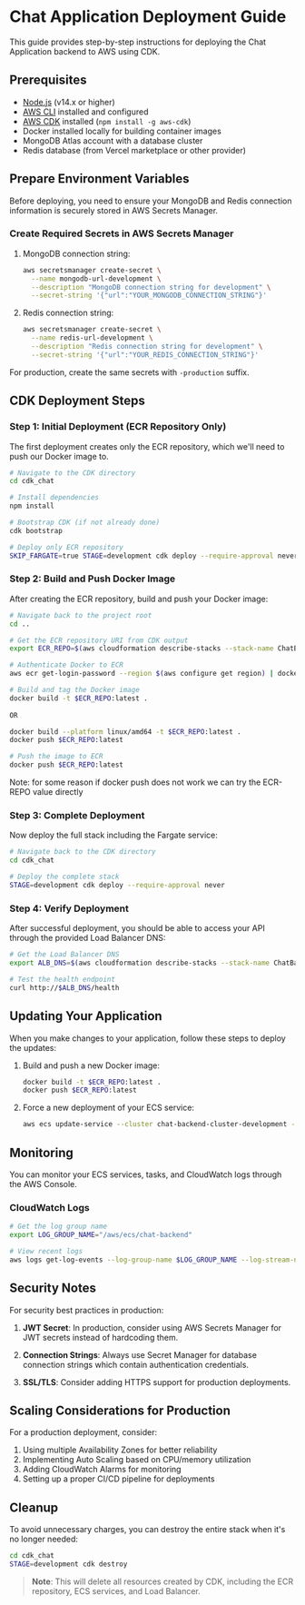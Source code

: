 # Chat Application Deployment Guide

This guide provides step-by-step instructions for deploying the Chat Application backend to AWS using CDK.

## Prerequisites

- [Node.js](https://nodejs.org/) (v14.x or higher)
- [AWS CLI](https://aws.amazon.com/cli/) installed and configured
- [AWS CDK](https://aws.amazon.com/cdk/) installed (`npm install -g aws-cdk`)
- Docker installed locally for building container images
- MongoDB Atlas account with a database cluster
- Redis database (from Vercel marketplace or other provider)

## Prepare Environment Variables

Before deploying, you need to ensure your MongoDB and Redis connection information is securely stored in AWS Secrets Manager.

### Create Required Secrets in AWS Secrets Manager

1. MongoDB connection string:

   ```bash
   aws secretsmanager create-secret \
     --name mongodb-url-development \
     --description "MongoDB connection string for development" \
     --secret-string '{"url":"YOUR_MONGODB_CONNECTION_STRING"}'
   ```

2. Redis connection string:
   ```bash
   aws secretsmanager create-secret \
     --name redis-url-development \
     --description "Redis connection string for development" \
     --secret-string '{"url":"YOUR_REDIS_CONNECTION_STRING"}'
   ```

For production, create the same secrets with `-production` suffix.

## CDK Deployment Steps

### Step 1: Initial Deployment (ECR Repository Only)

The first deployment creates only the ECR repository, which we'll need to push our Docker image to.

```bash
# Navigate to the CDK directory
cd cdk_chat

# Install dependencies
npm install

# Bootstrap CDK (if not already done)
cdk bootstrap

# Deploy only ECR repository
SKIP_FARGATE=true STAGE=development cdk deploy --require-approval never
```

### Step 2: Build and Push Docker Image

After creating the ECR repository, build and push your Docker image:

```bash
# Navigate back to the project root
cd ..

# Get the ECR repository URI from CDK output
export ECR_REPO=$(aws cloudformation describe-stacks --stack-name ChatBackendStack-development --query "Stacks[0].Outputs[?ExportName=='ECRRepositoryChatBackendAppURI-development'].OutputValue" --output text)

# Authenticate Docker to ECR
aws ecr get-login-password --region $(aws configure get region) | docker login --username AWS --password-stdin $ECR_REPO

# Build and tag the Docker image
docker build -t $ECR_REPO:latest .
 
OR

docker build --platform linux/amd64 -t $ECR_REPO:latest .
docker push $ECR_REPO:latest

# Push the image to ECR
docker push $ECR_REPO:latest

```

Note: for some reason if docker push does not work we can try the ECR-REPO value directly

### Step 3: Complete Deployment

Now deploy the full stack including the Fargate service:

```bash
# Navigate back to the CDK directory
cd cdk_chat

# Deploy the complete stack
STAGE=development cdk deploy --require-approval never
```

### Step 4: Verify Deployment

After successful deployment, you should be able to access your API through the provided Load Balancer DNS:

```bash
# Get the Load Balancer DNS
export ALB_DNS=$(aws cloudformation describe-stacks --stack-name ChatBackendStack-development --query "Stacks[0].Outputs[?ExportName=='LoadBalancerDNS-development'].OutputValue" --output text)

# Test the health endpoint
curl http://$ALB_DNS/health
```

## Updating Your Application

When you make changes to your application, follow these steps to deploy the updates:

1. Build and push a new Docker image:

   ```bash
   docker build -t $ECR_REPO:latest .
   docker push $ECR_REPO:latest
   ```

2. Force a new deployment of your ECS service:
   ```bash
   aws ecs update-service --cluster chat-backend-cluster-development --service chat-backend-service-development --force-new-deployment
   ```

## Monitoring

You can monitor your ECS services, tasks, and CloudWatch logs through the AWS Console.

### CloudWatch Logs

```bash
# Get the log group name
export LOG_GROUP_NAME="/aws/ecs/chat-backend"

# View recent logs
aws logs get-log-events --log-group-name $LOG_GROUP_NAME --log-stream-name $(aws logs describe-log-streams --log-group-name $LOG_GROUP_NAME --order-by LastEventTime --descending --limit 1 --query 'logStreams[0].logStreamName' --output text)
```

## Security Notes

For security best practices in production:

1. **JWT Secret**: In production, consider using AWS Secrets Manager for JWT secrets instead of hardcoding them.

2. **Connection Strings**: Always use Secret Manager for database connection strings which contain authentication credentials.

3. **SSL/TLS**: Consider adding HTTPS support for production deployments.

## Scaling Considerations for Production

For a production deployment, consider:

1. Using multiple Availability Zones for better reliability
2. Implementing Auto Scaling based on CPU/memory utilization
3. Adding CloudWatch Alarms for monitoring
4. Setting up a proper CI/CD pipeline for deployments

## Cleanup

To avoid unnecessary charges, you can destroy the entire stack when it's no longer needed:

```bash
cd cdk_chat
STAGE=development cdk destroy
```

> **Note**: This will delete all resources created by CDK, including the ECR repository, ECS services, and Load Balancer.
